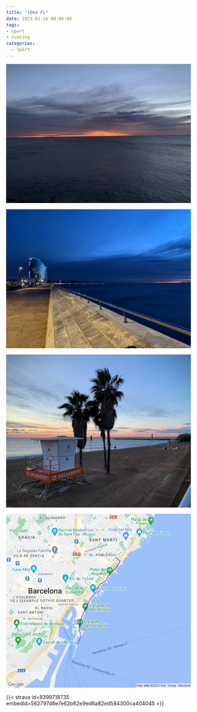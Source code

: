 ```yaml
---
title: "10km FL"
date: 2023-01-16 00:00:00
tags:
- sport
- running
categories:
  - Sport
---
```


![](images/IMG_1193.jpg)

![](images/IMG_1194.jpg)

![](images/IMG_1197.jpg)

![](images/20230116-activity-map.png)

{{< strava id=8399718735 embedId=562797d8e7e62b62e9ed6a82ed584300ca404045 >}}
